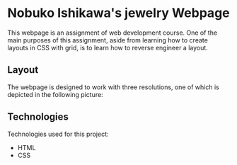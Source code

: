 # Nobuko Ishikawa's jewelry Webpage

This webpage is an assignment of web development course. One of the main purposes of this assignment, aside from learning how to create layouts in CSS with grid, is to learn how to reverse engineer a layout. 

## Layout
The webpage is designed to work with three resolutions, one of which is depicted in the following picture:


## Technologies
Technologies used for this project:
* HTML
* CSS
